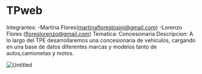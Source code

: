 # TPweb
Integrantes: -Martina Flores(martinaflorestosini@gmail.com) -Lorenzo Flores (floreslorenzo@gmail.com)
Tematica: Concesionaria
Descripcion: A lo largo del TPE desarrollaremos una concesionaria de vehiculos, cargando en una base de datos diferentes marcas y modelos tanto de autos,camionetas y motos.

![Untitled](https://github.com/Martanga02/TPweb/assets/145231552/d4f919e9-dc4f-4ec0-b931-cbdb02bb72e3)
